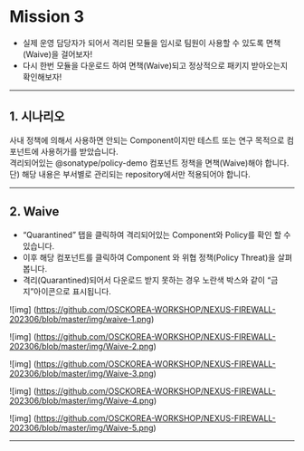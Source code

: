 # Mission 3 
* 실제 운영 담당자가 되어서 격리된 모듈을 임시로 팀원이 사용할 수 있도록 면책(Waive)을 걸어보자!
* 다시 한번 모듈을 다운로드 하여 면책(Waive)되고 정상적으로 패키지 받아오는지 확인해보자!

---
## 1. 시나리오
사내 정책에 의해서 사용하면 안되는 Component이지만 테스트 또는 연구 목적으로 컴포넌트에 사용허가를 받았습니다. <br> 
격리되어있는 @sonatype/policy-demo 컴포넌트 정책을 면책(Waive)해야 합니다.<br>
단) 해당 내용은 부서별로 관리되는 repository에서만 적용되어야 합니다. 

---
## 2. Waive
* “Quarantined” 탭을 클릭하여 격리되어있는 Component와 Policy를 확인 할 수 있습니다.
* 이후 해당 컴포넌트를 클릭하여 Component 와 위협 정책(Policy Threat)을 살펴봅니다.
* 격리(Quarantined)되어서 다운로드 받지 못하는 경우 노란색 박스와 같이 “금지”아이콘으로 표시됩니다.

![img] (https://github.com/OSCKOREA-WORKSHOP/NEXUS-FIREWALL-202306/blob/master/img/waive-1.png)

![img] (https://github.com/OSCKOREA-WORKSHOP/NEXUS-FIREWALL-202306/blob/master/img/Waive-2.png)

![img] (https://github.com/OSCKOREA-WORKSHOP/NEXUS-FIREWALL-202306/blob/master/img/Waive-3.png)

![img] (https://github.com/OSCKOREA-WORKSHOP/NEXUS-FIREWALL-202306/blob/master/img/Waive-4.png)

![img] (https://github.com/OSCKOREA-WORKSHOP/NEXUS-FIREWALL-202306/blob/master/img/Waive-5.png)

---

